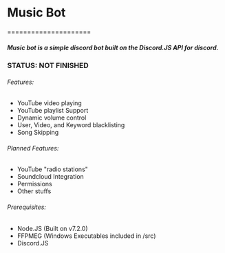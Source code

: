 # Music Bot
=====================
##### Music bot is a simple discord bot built on the *Discord.JS API* for discord.

### STATUS: NOT FINISHED

###### Features:
 - YouTube video playing
 - YouTube playlist Support
 - Dynamic volume control
 - User, Video, and Keyword blacklisting
 - Song Skipping

###### Planned Features:
 - YouTube "radio stations"
 - Soundcloud Integration
 - Permissions
 - Other stuffs

###### Prerequisites:
 - Node.JS (Built on v7.2.0)
 - FFPMEG (Windows Executables included in /src)
 - Discord.JS
